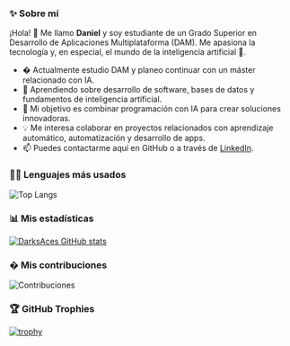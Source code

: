 ### ✨ Sobre mí

¡Hola! 👋 Me llamo **Daniel** y soy estudiante de un Grado Superior en Desarrollo de Aplicaciones Multiplataforma (DAM). Me apasiona la tecnología y, en especial, el mundo de la inteligencia artificial 🤖.

- � Actualmente estudio DAM y planeo continuar con un máster relacionado con IA.
- 🌱 Aprendiendo sobre desarrollo de software, bases de datos y fundamentos de inteligencia artificial.
- 🚀 Mi objetivo es combinar programación con IA para crear soluciones innovadoras.
- 💡 Me interesa colaborar en proyectos relacionados con aprendizaje automático, automatización y desarrollo de apps.
- 📫 Puedes contactarme aquí en GitHub o a través de [LinkedIn](https://www.linkedin.com/in/daniel-garcia-brun-98a54b274/).

### 🧑‍💻 Lenguajes más usados

![Top Langs](https://github-readme-stats.vercel.app/api/top-langs/?username=DarksAces&layout=compact&langs_count=10)

### 📊 Mis estadísticas

[![DarksAces GitHub stats](https://github-readme-stats.vercel.app/api?username=DarksAces&show_icons=true&theme=dark)](https://github.com/DarksAces)

### � Mis contribuciones

![Contribuciones](https://ghchart.rshah.org/DarksAces)



### 🏆 GitHub Trophies

[![trophy](https://github-profile-trophy.vercel.app/?username=DarksAces&theme=onedark&row=2&column=4)](https://github.com/ryo-ma/github-profile-trophy)



